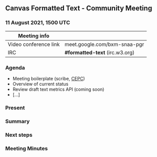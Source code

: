 ## Canvas Formatted Text - Community Meeting
### 11 August 2021, 1500 UTC

| Meeting info | |
|---|----|
| Video conference link | meet.google.com/bxm-snaa-pgr |
| IRC | **#formatted-text** (irc.w3.org) |

### Agenda

* Meeting boilerplate (scribe, [CEPC](https://www.w3.org/Consortium/cepc/))
* Overview of current status
* Review draft text metrics API (coming soon)
* [...]

### Present

### Summary

### Next steps

### Meeting Minutes
